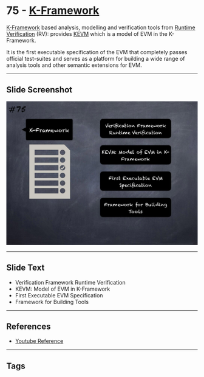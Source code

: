 
# 75 - [K-Framework](./K-Framework.md)

[K-Framework](https://kframework.org/) based analysis, modelling and verification tools from [Runtime Verification](https://runtimeverification.com/smartcontract/) (RV): provides [KEVM](https://github.com/kframework/evm-semantics) which is a model of EVM in the K-Framework. 

It is the first executable specification of the EVM that completely passes official test-suites and serves as a platform for building a wide range of analysis tools and other semantic extensions for EVM.

___
## Slide Screenshot
![075.jpg](../../images/6.%20Audit%20Techniques%20and%20Tools%20101/075.jpg)
___
## Slide Text
- Verification Framework Runtime Verification
- KEVM: Model of EVM in K-Framework
- First Executable EVM Specification
- Framework for Building Tools
___
## References
- [Youtube Reference](https://youtu.be/jZ81ebDJVe0?t=926)
___
## Tags
